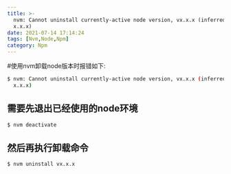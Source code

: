 ```yaml
---
title: >-
  nvm: Cannot uninstall currently-active node version, vx.x.x (inferred from
  x.x.x)
date: 2021-07-14 17:14:24
tags: [Nvm,Node,Npm]
category: Npm
---
```


#使用nvm卸载node版本时报错如下:
```bash
$ nvm: Cannot uninstall currently-active node version, vx.x.x (inferred from
  x.x.x)
```

## 需要先退出已经使用的node环境
```bash
$ nvm deactivate
```

## 然后再执行卸载命令
```bash
$ nvm uninstall vx.x.x
```
